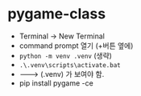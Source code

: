 # pygame-class

- Terminal -> New Terminal
- command prompt 열기 (+버튼 옆에)
- `python -m venv .venv` (생략)
- `.\.venv\scripts\activate.bat`
- ---> (.venv) 가 보여야 함.
- pip install pygame -ce 